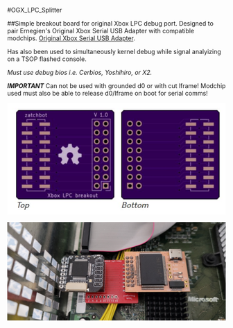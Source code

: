 

#OGX_LPC_Splitter

##Simple breakout board for original Xbox LPC debug port. Designed to pair Ernegien's Original Xbox Serial USB Adapter with compatible modchips. [Original Xbox Serial USB Adapter](https://github.com/XboxDev/serial-usb-adapter). 

Has also been used to simultaneously kernel debug while signal analyizing on a TSOP flashed console. 

*Must use debug bios i.e. Cerbios, Yoshihiro, or X2.*

***IMPORTANT*** Can not be used with grounded d0 or with cut lframe! Modchip used must also be able to release d0/lframe on boot for serial comms!

![PcbSuperIO](images/pcb.JPG?raw=true "Splitter PCB")

![OxSuperIO](images/OxSuperIO.jpg?raw=true "Open Xenium w/ Splitter and SuperIO")
